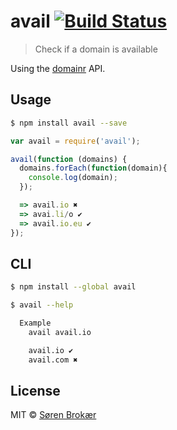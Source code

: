 # avail [![Build Status](http://img.shields.io/travis/srn/avail.svg?style=flat-square)](https://travis-ci.org/srn/avail)

> Check if a domain is available

Using the [domainr](https://domai.nr/) API.

## Usage

```sh
$ npm install avail --save
```

```js
var avail = require('avail');

avail(function (domains) {
  domains.forEach(function(domain){
    console.log(domain);
  });

  => avail.io ✖
  => avai.li/o ✔︎
  => avail.io.eu ✔︎
});
```

## CLI

```sh
$ npm install --global avail
```

```sh
$ avail --help

  Example
    avail avail.io

    avail.io ✔︎
    avail.com ✖
```


## License

MIT © [Søren Brokær](http://srn.io)
